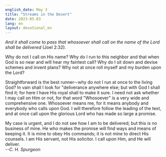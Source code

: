 ```yaml
---
english_date: May 3
title: "Streams in the Desert"
date: 2023-05-03
lang: en
layout: devotional_en
---
```





<p><em>And it shall come to pass that whosoever shall call on the name of the Lord shall be delivered</em> (Joel 2:32).

</p>

<p>Why do not I call on His name? Why do I run to this neighbor and that when God is so near and will hear my faintest call? Why do I sit down and devise schemes and invent plans? Why not at once roll myself and my burden upon the Lord?

</p>

<p>Straightforward is the best runner--why do not I run at once to the living God? In vain shall I look for "deliverance anywhere else; but with God I shall find it; for here I have His royal shall to make it sure. I need not ask whether I may call on Him or not, for that word "Whosoever" is a very wide and comprehensive one. Whosoever means me, for it means anybody and everybody who calls upon God. I will therefore follow the leading of the text, and at once call upon the glorious Lord who has made so large a promise.

</p>

<p>My case is urgent, and I do not see how I am to be delivered; but this is no business of mine. He who makes the promise will find ways and means of keeping it. It is mine to obey His commands; it is not mine to direct His counsels. I am His servant, not His solicitor. I call upon Him, and He will deliver.<br/> <em>--C. H. Spurgeon</em>

</p>

<p></p>